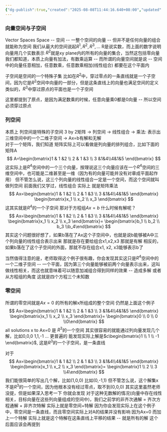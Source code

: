 ```yaml
---
{"dg-publish":true,"created":"2025-08-08T11:44:16.640+08:00","updated":"2025-08-08T14:07:36.988+08:00","permalink":"/math/Linear Algebra/Lecture 06 & Reading 3.1, 3.2 向量空间与子空间 列空间 零空间/","dgPassFrontmatter":true,"noteIcon":""}
---
```


### 向量空间与子空间
Vector Spaces
Space -- 空间 -- 一整个空间的向量 -- 但并不是任何向量的组合就能称为空间
我们从最大的空间说起$R^1, R^2, R^3, ...$ R是说实数，而上面的数字说明向量用几个实数表示
$R^2$就是xy plane内的所有的向量的集合，当然这包括零向量
我们都知道，本质上向量有加法，有数乘运算 -- 而所谓的向量空间就是说 -- 空间中的向量任意相加，任意数乘，任意数乘相加(线性组合) 都要在这个平面内

子空间是空间的一个特殊子集
比如在$R^2$中，穿过零点的一条直线就是一个子空间，因为它是$R^2$空间中向量的一部分，但是这条直线上的向量也满足空间的定义
类似的，$R^3$中穿过原点的平面也是一个子空间

这里都提到了原点，是因为满足数乘的时候，任意向量乘0都是0向量 -- 所以空间必须穿过原点
### 列空间
本质上 列空间是特殊的子空间
3 by 2矩阵 -> 列空间 -> 线性组合 -> 乘法: 表示出三维空间中的一个二维子空间 -> Ax=b有解和无解   
对于一个矩阵，我们知道 矩阵实际上可以看做是列向量的排列组合，比如下面的矩阵A
$$
A=\begin{bmatrix}1 & 1 &2 \\ 2 & 1 &3 \\ 3 &1&4\\4&1&5  \end{bmatrix}
$$
这实际上是$R^4$空间中的一个三个向量，按理说这三个向量应该在一个$R^4$空间的三维空间中，也可能是二维甚至是一维（因为有的向量可能并没有对章成平面起作用）
但不管怎么说，这三个列向量的线性组合一定是一个空间，而这个空间就叫做列空间
前面我们又学过，线性组合 实际上 就是矩阵乘法
$$
Ax=\begin{bmatrix}1 & 1 &2 \\ 2 & 1 &3 \\ 3 &1&4\\4&1&5  \end{bmatrix}
\begin{bmatrix}x_1 \\ x_2  \\ x_3 \end{bmatrix}
$$
这其实就是$R^4$的一个子空间
那对于方程组$Ax=b$ 什么时候有解呢？
$$
Ax=\begin{bmatrix}1 & 1 &2 \\ 2 & 1 &3 \\ 3 &1&4\\4&1&5  \end{bmatrix}
\begin{bmatrix}x_1 \\ x_2  \\ x_3 \end{bmatrix}=
\begin{bmatrix}b_1 \\ b_2  \\ b_3 \\b_4\end{bmatrix}
$$
其实这个问题很好想了，如果b落在了Ax这个子空间中，也就是说b能够被A中三个列向量的线性组合表示出来 那就是存在要给组合x1,x2,x3 那就是有解
相反的，如果b落在了这个子空间的外面，那就不存在组合x1, x2, x3能够表示b了

当然值得注意的是，老师取得这个例子很有趣，你会发现其实这只是$R^4$空间中的一个二维子空间 -- 一个平面，因为第三个向量能够被前两个向量表示出来，这叫做线性相关，而这也就意味着可以随意加减组合得到同样的效果 -- 造成多解
或者从方程组的角度 这就是四个方程三个未知数

### 零空间
所谓的零空间就是$Ax=0$ 的所有的解x所组成的整个空间
仍然是上面这个例子
$$
Ax=\begin{bmatrix}1 & 1 &2 \\ 2 & 1 &3 \\ 3 &1&4\\4&1&5  \end{bmatrix}
\begin{bmatrix}x_1 \\ x_2  \\ x_3 \end{bmatrix}=
\begin{bmatrix}0 \\ 0  \\ 0 \\0\end{bmatrix}
$$
all solutions x to Ax=0 是 $R^3$的一个空间
其实很容易的就能通过列向量发现几个解，比如0,0,0 1,1,-1 ...
更普遍的 能发现实际上解是$c\begin{bmatrix}1 \\ 1  \\ -1 \end{bmatrix}$, 这是$R^3$的一个子空间，是一条直线

对于
$$
Ax=\begin{bmatrix}1 & 1 &2 \\ 2 & 1 &3 \\ 3 &1&4\\4&1&5  \end{bmatrix}
\begin{bmatrix}x_1 \\ x_2  \\ x_3 \end{bmatrix}=
\begin{bmatrix}1 \\ 2  \\ 3 \\4\end{bmatrix}
$$
我们能很简单的写出几个解，比如(1,0,0) 比如(0,-1,1) 
但不管怎么说，这个解集x不是$R^3$的一个空间，因为他根本没有经过零点，取不到(0,0,0)
其实这里虽然老师没提，但是如果深入思考一下 你就会发现
对于这种无数解的情况(向量中存在线性相关，目标向量在这些列向量组成的空间中)，我们之前学的非齐次通解 = 齐次方程通解 + 非齐次特解 实际上就是零空间+特解
因为你会发现实际上在这个例子中，零空间是一条直线，而且零空间实际上对A的结果并没有影响 因为Ax=0 而加上一个特解 实际上就是这个特解在这条直线上平移的结果 -- 就是所有的解
这个后面应该会再提到